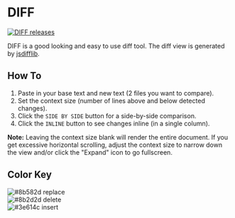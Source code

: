 # DIFF

[![DIFF releases](https://img.shields.io/github/release/markhillard/DIFF.svg)](https://github.com/markhillard/DIFF/releases)

DIFF is a good looking and easy to use diff tool. The diff view is generated by [jsdifflib](https://github.com/cemerick/jsdifflib).

## How To

1. Paste in your base text and new text (2 files you want to compare).
2. Set the context size (number of lines above and below detected changes).
3. Click the `SIDE BY SIDE` button for a side-by-side comparison.
4. Click the `INLINE` button to see changes inline (in a single column).

**Note:** Leaving the context size blank will render the entire document. If you get excessive horizontal scrolling, adjust the context size to narrow down the view and/or click the "Expand" icon to go fullscreen.

## Color Key

![#8b582d](https://placehold.it/10/8b582d?text=+) replace<br>
![#8b2d2d](https://placehold.it/10/8b2d2d?text=+) delete<br>
![#3e614c](https://placehold.it/10/3e614c?text=+) insert
